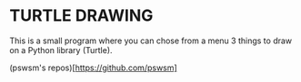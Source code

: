 # TURTLE DRAWING

This is a small program where you can chose from a menu 3 things to draw on a Python library (Turtle).

(pswsm's repos)[https://github.com/pswsm]